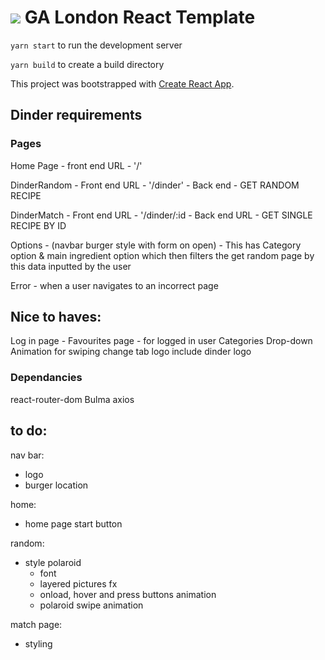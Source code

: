 # ![](https://ga-dash.s3.amazonaws.com/production/assets/logo-9f88ae6c9c3871690e33280fcf557f33.png) GA London React Template

`yarn start` to run the development server

`yarn build` to create a build directory


This project was bootstrapped with [Create React App](https://github.com/facebook/create-react-app).

## Dinder requirements

### Pages

Home Page - front end URL - '/'

DinderRandom - Front end URL - '/dinder'
             - Back end - GET RANDOM RECIPE

DinderMatch - Front end URL - '/dinder/:id
            - Back end URL - GET SINGLE RECIPE BY ID

Options - (navbar burger style with form on open) - This has Category option & main ingredient option which then filters the get random page by this data inputted by the user

Error - when a user navigates to an incorrect page

## Nice to haves:
Log in page - 
Favourites page - for logged in user
Categories Drop-down
Animation for swiping
change tab logo include dinder logo

### Dependancies
react-router-dom
Bulma
axios

## to do:
nav bar:
- logo
- burger location

home:
- home page start button

random:
- style polaroid
  - font
  - layered pictures fx
  - onload, hover and press buttons animation
  - polaroid swipe animation

match page:
- styling